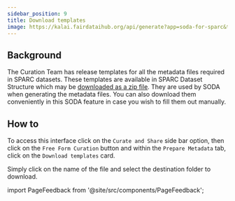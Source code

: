 ```yaml
---
sidebar_position: 9
title: Download templates
image: https://kalai.fairdataihub.org/api/generate?app=soda-for-sparc&title=Download%20Templates&description=Prepare%20Metadata
---
```


## Background

The Curation Team has release templates for all the metadata files required in SPARC datasets. These templates are available in SPARC Dataset Structure which may be [downloaded as a zip file](https://github.com/SciCrunch/sparc-curation/releases/tag/dataset-template-1.2.3). They are used by SODA when generating the metadata files. You can also download them conveniently in this SODA feature in case you wish to fill them out manually.

## How to

To access this interface click on the `Curate and Share` side bar option, then click on the `Free Form Curation` button and within the `Prepare Metadata` tab,
click on the `Download templates` card.

Simply click on the name of the file and select the destination folder to download.

import PageFeedback from '@site/src/components/PageFeedback';

<PageFeedback />
